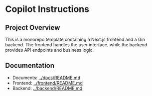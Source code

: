 # Copilot Instructions

## Project Overview

This is a monorepo template containing a Next.js frontend and a Gin backend. The frontend handles the user interface, while the backend provides API endpoints and business logic.

## Documentation

- Documents: [../docs/README.md](../docs/README.md)
- Frontend: [../frontend/README.md](../frontend/README.md)
- Backend: [../backend/README.md](../backend/README.md)
